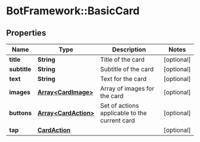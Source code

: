 # BotFramework::BasicCard

## Properties
Name | Type | Description | Notes
------------ | ------------- | ------------- | -------------
**title** | **String** | Title of the card | [optional] 
**subtitle** | **String** | Subtitle of the card | [optional] 
**text** | **String** | Text for the card | [optional] 
**images** | [**Array&lt;CardImage&gt;**](CardImage.md) | Array of images for the card | [optional] 
**buttons** | [**Array&lt;CardAction&gt;**](CardAction.md) | Set of actions applicable to the current card | [optional] 
**tap** | [**CardAction**](CardAction.md) |  | [optional] 

